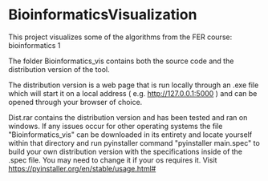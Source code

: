 # BioinformaticsVisualization
This project visualizes some of the algorithms from the FER course: bioinformatics 1

The folder Bioinformatics_vis contains both the source code and the distribution version of the tool.

The distribution version is a web page that is run locally through an .exe file which will start it on a local address ( e.g. http://127.0.0.1:5000 ) and can be opened through your browser of choice.

Dist.rar contains the distribution version and has been tested and ran on windows. If any issues occur for other operating systems the file "Bioinformatics_vis" can be downloaded in its entirety and
locate yourself within that directory and run pyinstaller command "pyinstaller main.spec" to build your own distribution version with the specifications inside of the .spec file. You may need to change it
if your os requires it. Visit https://pyinstaller.org/en/stable/usage.html# 

